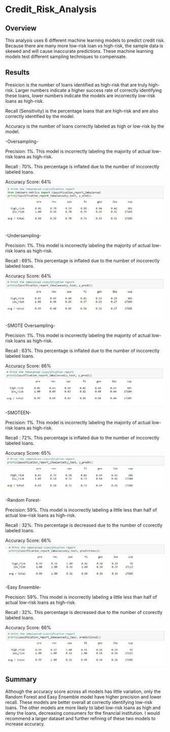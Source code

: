 # Credit_Risk_Analysis

## Overview 
This analysis uses 6 different machine learning models to predict credit risk. Because there are many more low-risk loan vs high-risk, the sample data is skewed and will cause inaccurate predictions. These machine learning models test different sampling techniques to compensate.
## Results
Presicion is the number of loans identified as high-risk that are truly high-risk. Larger numbers indicate a higher success rate of correctly identifying these loans, lower numbers indicate the models are incorrectly low-risk loans as high-risk. 

Recall (Sensitivity) is the percentage loans that are high-risk and are also correctly identified by the model. 

Accuracy is the number of loans correctly labeled as high or low-risk by the model. 

-Oversampling- 

  Precision: 1%. This model is incorrectly labeling the majority of actual low-risk loans as high-risk.
  
  Recall : 70%. This percentage is inflated due to the number of inccorectly labeled loans. 
  
  Accuracy Score: 64%
![oversampling](https://github.com/lbelnap20/Credit_Risk_Analysis/blob/main/Images/oversampling.jpg)

-Undersampling- 

  Precision: 1%. This model is incorrectly labeling the majority of actual low-risk loans as high-risk.
  
  Recall : 69%. This percentage is inflated due to the number of inccorectly labeled loans. 
  
  Accuracy Score: 64%
![undersampling](https://github.com/lbelnap20/Credit_Risk_Analysis/blob/main/Images/undersampling.jpg)

-SMOTE Oversampling-

  Precision: 1%. This model is incorrectly labeling the majority of actual low-risk loans as high-risk.
  
  Recall : 63%. This percentage is inflated due to the number of inccorectly labeled loans. 
  
  Accuracy Score: 66%
![smote](https://github.com/lbelnap20/Credit_Risk_Analysis/blob/main/Images/smoteOversampling.jpg)

-SMOTEEN-

  Precision: 1%. This model is incorrectly labeling the majority of actual low-risk loans as high-risk.
  
  Recall : 72%. This percentage is inflated due to the number of inccorectly labeled loans. 
  
  Accuracy Score: 65%
![smoteen](https://github.com/lbelnap20/Credit_Risk_Analysis/blob/main/Images/smoteen.jpg)

-Random Forest- 

  Precision: 59%. This model is incorrectly labeling a little less than half of actual low-risk loans as high-risk.
  
  Recall : 32%. This percentage is decreased due to the number of ccorectly labeled loans. 
  
  Accuracy Score: 66%
![randomForests](https://github.com/lbelnap20/Credit_Risk_Analysis/blob/main/Images/randomForests.jpg)

-Easy Ensemble- 

  Precision: 59%. This model is incorrectly labeling a little less than half of actual low-risk loans as high-risk.
  
  Recall : 32%. This percentage is decreased due to the number of ccorectly labeled loans.
  
  Accuracy Score: 66%
![ee](https://github.com/lbelnap20/Credit_Risk_Analysis/blob/main/Images/easyEnsembles.jpg)

## Summary 
Although the accuracy score across all models has little variation, only the Random Forest and Easy Ensemble model have higher precision and lower recall. These models are better overall at correctly identifying low-risk loans. The other models are more likely to label low-risk loans as high and deny the loans, decreasing consumers for the financial institution. I would recommend a larger dataset and further refining of these two models to increase accuracy.
